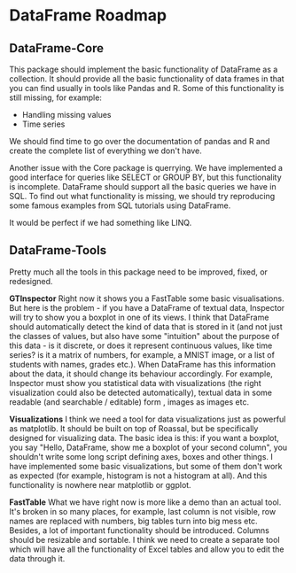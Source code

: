 # DataFrame Roadmap

## DataFrame-Core
This package should implement the basic functionality of DataFrame as a collection. It should provide all the basic functionality of data frames in that you can find usually in tools like Pandas and R. Some of this functionality is still missing, for example:
* Handling missing values
* Time series

We should find time to go over the documentation of pandas and R and create the complete list of everything we don't have.

Another issue with the Core package is querrying. We have implemented a good interface for queries like SELECT or GROUP BY, but this functionality is incomplete. DataFrame should support all the basic queries we have in SQL. To find out what functionality is missing, we should try reproducing some famous examples from SQL tutorials using DataFrame.

It would be perfect if we had something like LINQ.

## DataFrame-Tools
Pretty much all the tools in this package need to be improved, fixed, or redesigned.

__GTInspector__
Right now it shows you a FastTable some basic visualisations. But here is the problem - if you have a DataFrame of textual data, Inspector will try to show you a boxplot in one of its views. I think that DataFrame should automatically detect the kind of data that is stored in it (and not just the classes of values, but also have some "intuition" about the purpose of this data - is it discrete, or does it represent continuous values, like time series? is it a matrix of numbers, for example, a MNIST image, or a list of students with names, grades etc.). When DataFrame has this information about the data, it should change its behaviour accordingly. For example, Inspector must show you statistical data with visualizations (the right visualization could also be detected automatically), textual data in some readable (and searchable / editable) form , images as images etc.

__Visualizations__
I think we need a tool for data visualizations just as powerful as matplotlib. It should be built on top of Roassal, but be specifically designed for visualizing data. The basic idea is this: if you want a boxplot, you say "Hello, DataFrame, show me a boxplot of your second column", you shouldn't write some long script defining axes, boxes and other things. I have implemented some basic visualizations, but some of them don't work as expected (for example, histogram is not a histogram at all). And this functionality is nowhere near matplotlib or ggplot.

__FastTable__
What we have right now is more like a demo than an actual tool. It's broken in so many places, for example, last column is not visible, row names are replaced with numbers, big tables turn into big mess etc. Besides, a lot of important functionality should be introduced. Columns should be resizable and sortable. I think we need to create a separate tool which will have all the functionality of Excel tables and allow you to edit the data through it.
